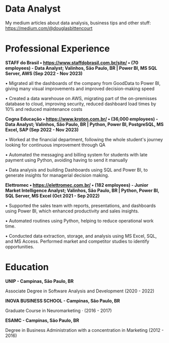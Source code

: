 # Data Analyst  

My medium articles about data analysis, business tips and other stuff: https://medium.com/@douglasbittencourt

# Professional Experience

**STAFF do Brasil • https://www.staffdobrasil.com.br/site/ • (70 employees) - Data Analyst; Valinhos, São Paulo, BR |
Power BI, MS SQL Server, AWS (Sep 2022 - Nov 2023)**

• Migrated all the dashboards of the company from GoodData to Power BI, giving many visual improvements and improved
decision-making speed

• Created a data warehouse on AWS, migrating part of the on-premisses database to cloud, improving security, reduced
dashboard load times by 10% and reduced maintenance costs

**Cogna Educação • https://www.kroton.com.br/ • (36,000 employees) - Data Analyst; Valinhos, São Paulo, BR |
Python, Power BI, PostgreSQL, MS Excel, SAP (Sep 2022 - Nov 2023)**

• Worked at the financial department, following the whole student's journey looking for continuous improvement through QA

• Automated the messaging and billing system for students with late payment using Python, avoiding having to send it manually

• Data analysis and building Dashboards using SQL and Power BI, to generate insights for managerial decision making.

**Elettromec • https://elettromec.com.br/ • (182 employees) - Junior Market Intelligence Analyst; Valinhos, São Paulo, BR |
Python, Power BI, SQL Server, MS Excel (Oct 2021 - Sep 2022)**

• Supported the sales team with reports, presentations, and dashboards using Power BI, which enhanced productivity and sales
insights.

• Automated routines using Python, helping to reduce operational work time.

• Conducted data extraction, storage, and analysis using MS Excel, SQL, and MS Access. Performed market and competitor
studies to identify opportunities.

# Education

**UNIP - Campinas, São Paulo, BR**

Associate Degree in Software Analysis and Development (2020 - 2022)

**INOVA BUSINESS SCHOOL - Campinas, São Paulo, BR**

Graduate Course in Neuromarketing · (2016 - 2017)

**ESAMC - Campinas, São Paulo, BR**

Degree in Business Administration with a concentration in Marketing (2012 - 2016)




